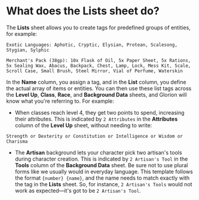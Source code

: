 # What does the Lists sheet do?

The **Lists** sheet allows you to create tags for predefined groups of entities, for example:
```
Exotic Languages: Aphotic, Cryptic, Elysian, Protean, Scalesong, Stygian, Sylphic
```
```
Merchant's Pack (38gp): 10x Flask of Oil, 5x Paper Sheet, 5x Rations, 5x Sealing Wax, Abacus, Backpack, Chest, Lamp, Lock, Mess Kit, Scale, Scroll Case, Small Brush, Steel Mirror, Vial of Perfume, Waterskin
```
In the **Name** column, you assign a tag, and in the **List** column, you define the actual array of items or entities. You can then use these list tags across the **Level Up**, **Class**, **Race**, and **Background Data** sheets, and Glorion will know what you're referring to. For example:
- When classes reach level 4, they get two points to spend, increasing their attributes. This is indicated by `2 Attributes` in the **Attributes** column of the **Level Up** sheet, without needing to write:
```
Strength or Dexterity or Constitution or Intelligence or Wisdom or Charisma
```
- The **Artisan** background lets your character pick two artisan's tools during character creation. This is indicated by `2 Artisan's Tool` in the **Tools** column of the **Background Data** sheet. Be sure not to use plural forms like we usually would in everyday language. This template follows the format `{number} {name}`, and the name needs to match exactly with the tag in the **Lists** sheet. So, for instance, `2 Artisan's Tools` would not work as expected—it's got to be `2 Artisan's Tool`.
